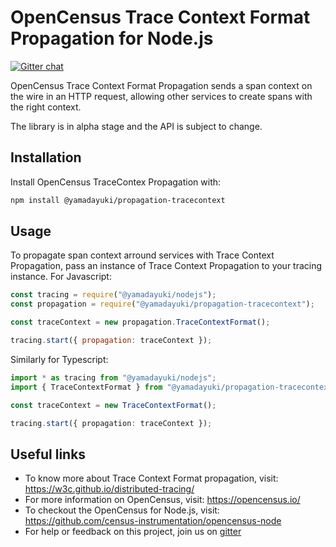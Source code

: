 # OpenCensus Trace Context Format Propagation for Node.js

[![Gitter chat][gitter-image]][gitter-url]

OpenCensus Trace Context Format Propagation sends a span context on the wire in an HTTP request, allowing other services to create spans with the right context.

The library is in alpha stage and the API is subject to change.

## Installation

Install OpenCensus TraceContex Propagation with:

```bash
npm install @yamadayuki/propagation-tracecontext
```

## Usage

To propagate span context arround services with Trace Context Propagation, pass an instance of Trace Context Propagation to your tracing instance. For Javascript:

```javascript
const tracing = require("@yamadayuki/nodejs");
const propagation = require("@yamadayuki/propagation-tracecontext");

const traceContext = new propagation.TraceContextFormat();

tracing.start({ propagation: traceContext });
```

Similarly for Typescript:

```typescript
import * as tracing from "@yamadayuki/nodejs";
import { TraceContextFormat } from "@yamadayuki/propagation-tracecontext";

const traceContext = new TraceContextFormat();

tracing.start({ propagation: traceContext });
```

## Useful links

- To know more about Trace Context Format propagation, visit: <https://w3c.github.io/distributed-tracing/>
- For more information on OpenCensus, visit: <https://opencensus.io/>
- To checkout the OpenCensus for Node.js, visit: <https://github.com/census-instrumentation/opencensus-node>
- For help or feedback on this project, join us on [gitter](https://gitter.im/census-instrumentation/Lobby)

[gitter-image]: https://badges.gitter.im/census-instrumentation/lobby.svg
[gitter-url]: https://gitter.im/census-instrumentation/lobby?utm_source=badge&utm_medium=badge&utm_campaign=pr-badge&utm_content=badge
